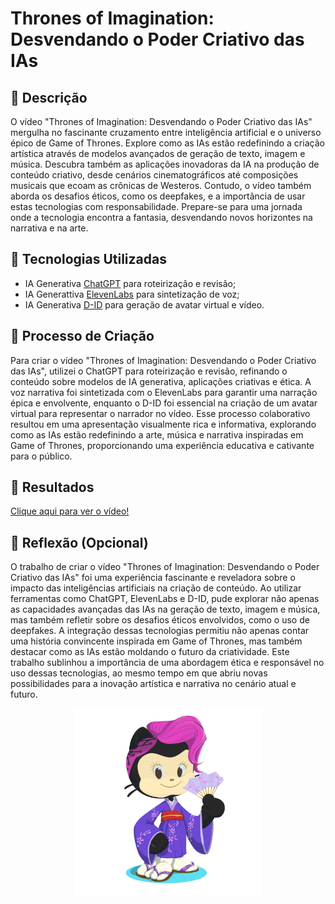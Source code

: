 # Thrones of Imagination: Desvendando o Poder Criativo das IAs


## 📒 Descrição
O vídeo "Thrones of Imagination: Desvendando o Poder Criativo das IAs" mergulha no fascinante cruzamento entre inteligência artificial e o universo épico de Game of Thrones. Explore como as IAs estão redefinindo a criação artística através de modelos avançados de geração de texto, imagem e música. Descubra também as aplicações inovadoras da IA na produção de conteúdo criativo, desde cenários cinematográficos até composições musicais que ecoam as crônicas de Westeros. Contudo, o vídeo também aborda os desafios éticos, como os deepfakes, e a importância de usar estas tecnologias com responsabilidade. Prepare-se para uma jornada onde a tecnologia encontra a fantasia, desvendando novos horizontes na narrativa e na arte. 


## 🤖 Tecnologias Utilizadas

- IA Generativa [ChatGPT](https://chat.openai.com/) para roteirização e revisão;
- IA Generattiva [ElevenLabs](https://elevenlabs.io/) para sintetização de voz; 
- IA Generativa [D-ID](https://studio.d-id.com/) para geração de avatar virtual e vídeo.


## 🧐 Processo de Criação
Para criar o vídeo "Thrones of Imagination: Desvendando o Poder Criativo das IAs", utilizei o ChatGPT para roteirização e revisão, refinando o conteúdo sobre modelos de IA generativa, aplicações criativas e ética. A voz narrativa foi sintetizada com o ElevenLabs para garantir uma narração épica e envolvente, enquanto o D-ID foi essencial na criação de um avatar virtual para representar o narrador no vídeo. Esse processo colaborativo resultou em uma apresentação visualmente rica e informativa, explorando como as IAs estão redefinindo a arte, música e narrativa inspiradas em Game of Thrones, proporcionando uma experiência educativa e cativante para o público.


## 🚀 Resultados
[Clique aqui para ver o vídeo!](video)


## 💭 Reflexão (Opcional)
O trabalho de criar o vídeo "Thrones of Imagination: Desvendando o Poder Criativo das IAs" foi uma experiência fascinante e reveladora sobre o impacto das inteligências artificiais na criação de conteúdo. Ao utilizar ferramentas como ChatGPT, ElevenLabs e D-ID, pude explorar não apenas as capacidades avançadas das IAs na geração de texto, imagem e música, mas também refletir sobre os desafios éticos envolvidos, como o uso de deepfakes. A integração dessas tecnologias permitiu não apenas contar uma história convincente inspirada em Game of Thrones, mas também destacar como as IAs estão moldando o futuro da criatividade. Este trabalho sublinhou a importância de uma abordagem ética e responsável no uso dessas tecnologias, ao mesmo tempo em que abriu novas possibilidades para a inovação artística e narrativa no cenário atual e futuro.

<div align="center">
<img src="img/octocat-micro.png" width="300" height="300"/>
</div>
